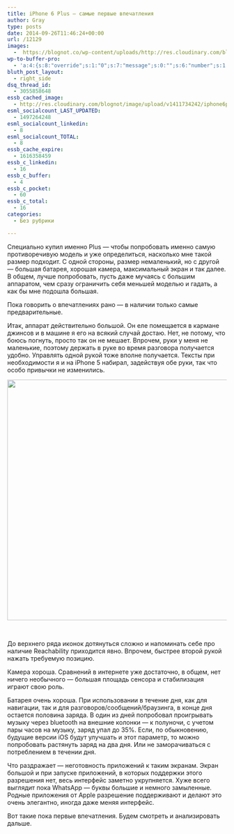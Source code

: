 ```yaml
---
title: iPhone 6 Plus — самые первые впечатления
author: Gray
type: posts
date: 2014-09-26T11:46:24+00:00
url: /12129
images:
  -  https://blognot.co/wp-content/uploads/http://res.cloudinary.com/blognot/image/upload/v1411734242/iphone6p_1_vjt5os.jpg
wp-to-buffer-pro:
  - 'a:4:{s:8:"override";s:1:"0";s:7:"message";s:0:"";s:6:"number";s:1:"1";s:16:"alternateMessage";s:0:"";}'
bluth_post_layout:
  - right_side
dsq_thread_id:
  - 3055858648
essb_cached_image:
  - http://res.cloudinary.com/blognot/image/upload/v1411734242/iphone6p_1_vjt5os.jpg
esml_socialcount_LAST_UPDATED:
  - 1497264248
esml_socialcount_linkedin:
  - 8
esml_socialcount_TOTAL:
  - 8
essb_cache_expire:
  - 1616358459
essb_c_linkedin:
  - 16
essb_c_buffer:
  - 4
essb_c_pocket:
  - 60
essb_c_total:
  - 16
categories:
  - Без рубрики

---
```








Специально купил именно Plus — чтобы попробовать именно самую противоречивую модель и уже определиться, насколько мне такой размер подходит. С одной стороны, размер немаленький, но с другой — большая батарея, хорошая камера, максимальный экран и так далее. В общем, лучше попробовать, пусть даже мучаясь с большим аппаратом, чем сразу ограничить себя меньшей моделью и гадать, а как бы мне подошла большая.

Пока говорить о впечатлениях рано — в наличии только самые предварительные.

Итак, аппарат действительно большой. Он еле помещается в кармане джинсов и в машине я его на всякий случай достаю. Нет, не потому, что боюсь погнуть, просто так он не мешает. Впрочем, руки у меня не маленькие, поэтому держать в руке во время разговора получается удобно. Управлять одной рукой тоже вполне получается. Тексты при необходимости я и на iPhone 5 набирал, задействуя обе руки, так что особо привычки не изменились.

<img data-attachment-id="12132" data-permalink="https://blognot.co/12129/iphone6p_1_vjt5os" data-orig-file="https://i2.wp.com/blognot.co/wp-content/uploads/http://res.cloudinary.com/blognot/image/upload/v1411734242/iphone6p_1_vjt5os.jpg?fit=800%2C598&ssl=1" data-orig-size="800,598" data-comments-opened="1" data-image-meta="{&quot;aperture&quot;:&quot;0&quot;,&quot;credit&quot;:&quot;&quot;,&quot;camera&quot;:&quot;&quot;,&quot;caption&quot;:&quot;&quot;,&quot;created_timestamp&quot;:&quot;0&quot;,&quot;copyright&quot;:&quot;&quot;,&quot;focal_length&quot;:&quot;0&quot;,&quot;iso&quot;:&quot;0&quot;,&quot;shutter_speed&quot;:&quot;0&quot;,&quot;title&quot;:&quot;iphone6p_1_vjt5os&quot;}" data-image-title="iphone6p_1_vjt5os" data-image-description="" data-medium-file="https://i2.wp.com/blognot.co/wp-content/uploads/http://res.cloudinary.com/blognot/image/upload/v1411734242/iphone6p_1_vjt5os.jpg?fit=300%2C224&ssl=1" data-large-file="https://i2.wp.com/blognot.co/wp-content/uploads/http://res.cloudinary.com/blognot/image/upload/v1411734242/iphone6p_1_vjt5os.jpg?fit=740%2C553&ssl=1" class="aligncenter wp-image-12132" src="https://i0.wp.com/res.cloudinary.com/blognot/image/upload/v1411734242/iphone6p_1_vjt5os.jpg?resize=740%2C553&#038;ssl=1" alt="" width="740" height="553" data-recalc-dims="1" /> 

&nbsp;

До верхнего ряда иконок дотянуться сложно и напоминать себе про наличие Reachability приходится явно. Впрочем, быстрее второй рукой нажать требуемую позицию.

Камера хороша. Сравнений в интернете уже достаточно, в общем, нет ничего необычного — большая площадь сенсора и стабилизация играют свою роль.

Батарея очень хороша. При использовании в течение дня, как для навигации, так и для разговоров/сообщений/браузинга, в конце дня остается половина заряда. В один из дней попробовал проигрывать музыку через bluetooth на внешние колонки — к полуночи, с учетом пары часов на музыку, заряд упал до 35%. Если, по обыкновению, будущие версии iOS будут улучшать и этот параметр, то можно попробовать растянуть заряд на два дня. Или не заморачиваться с потреблением в течении дня.

Что раздражает — неготовность приложений к таким экранам. Экран большой и при запуске приложений, в которых поддержки этого разрешения нет, весь интерфейс заметно укрупняется. Хуже всего выглядит пока WhatsApp — буквы большие и немного замыленные. Родные приложения от Apple разрешение поддерживают и делают это очень элегантно, иногда даже меняя интерфейс.

Вот такие пока первые впечатления. Будем смотреть и анализировать дальше.
